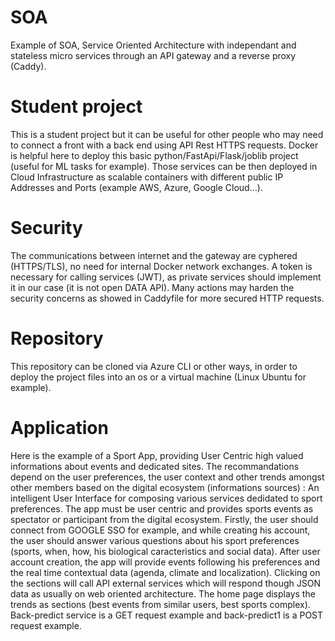 # SOA
Example of SOA, Service Oriented Architecture with independant and stateless micro services through an API gateway and a reverse proxy (Caddy).

# Student project
This is a student project but it can be useful for other people who may need to connect a front with a back end using API Rest HTTPS requests.
Docker is helpful here to deploy this basic python/FastApi/Flask/joblib project (useful for ML tasks for example). Those services can be then deployed in Cloud Infrastructure as scalable containers with different public IP Addresses and Ports (example AWS, Azure, Google Cloud...).

# Security
The communications between internet and the gateway are cyphered (HTTPS/TLS), no need for internal Docker network exchanges.
A token is necessary for calling services (JWT), as private services should implement it in our case (it is not open DATA API).
Many actions may harden the security concerns as showed in Caddyfile for more secured HTTP requests.

# Repository
This repository can be cloned via Azure CLI or other ways, in order to deploy the project files into an os or a virtual machine (Linux Ubuntu for example).

# Application
Here is the example of a Sport App, providing User Centric high valued informations about events and dedicated sites. The recommandations depend on the user preferences, the user context and other trends amongst other members based on the digital ecosystem (informations sources) :
An intelligent User Interface for composing various services dedidated to sport preferences. The app must be user centric and provides sports events as spectator or participant from the digital ecosystem. Firstly, the user should connect from GOOGLE SSO for example, and while creating his account, the user should answer various questions about his sport preferences (sports, when, how, his biological caracteristics and social data). After user account creation, the app will provide events following his preferences and the real time contextual data (agenda, climate and localization). Clicking on the sections will call API external services which will respond though JSON data as usually on web oriented architecture. The home page displays the trends as sections (best events from similar users, best sports complex).
Back-predict service is a GET request example and back-predict1 is a POST request example.
